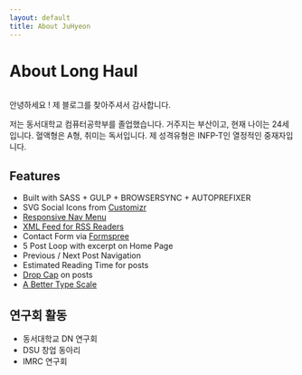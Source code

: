 ```yaml
---
layout: default
title: About JuHyeon
---
```


<div class="post">
	<h1 class="pageTitle">About Long Haul</h1>
	<img src="{{ '/assets/img/touring.jpg' | prepend: site.baseurl }}" alt="">
	<p class="intro">
        안녕하세요 ! 제 블로그를 찾아주셔서 감사합니다. 
    </p>
	<p>
        저는 동서대학교 컴퓨터공학부를 졸업했습니다. 거주지는 부산이고, 현재 나이는 24세 입니다.
        혈액형은 A형, 취미는 독서입니다. 제 성격유형은 INFP-T인 열정적인 중재자입니다.
    </p>
	<h2>Features</h2>
	<ul>
		<li>Built with SASS + GULP + BROWSERSYNC + AUTOPREFIXER</li>
  		<li>SVG Social Icons from <a href="http://customizr.net/icons/">Customizr</a></li>
  		<li><a href="http://responsive-nav.com/">Responsive Nav Menu</a></li>
  		<li><a href="https://github.com/snaptortoise/jekyll-rss-feeds">XML Feed for RSS Readers</a></li>
  		<li>Contact Form via <a href="http://formspree.io/">Formspree</a></li>
      <li>5 Post Loop with excerpt on Home Page</li>
  		<li>Previous / Next Post Navigation</li>
      <li>Estimated Reading Time for posts</li>
  		<li><a href="https://github.com/adobe-webplatform/dropcap.js">Drop Cap</a> on posts</li>
  		<li><a href="http://typecast.com/blog/a-more-modern-scale-for-web-typography">A Better Type Scale</a></li>
  	</ul>
    <h2>연구회 활동</h2>
    <ul>
        <li>동서대학교 DN 연구회</li>
        <li>DSU 창업 동아리</li>
        <li>IMRC 연구회</li>
    </ul>
</div>
